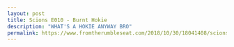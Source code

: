 ```yaml
---
layout: post
title: Scions E010 - Burnt Hokie
description: "WHAT'S A HOKIE ANYWAY BRO"
permalink: https://www.fromtherumbleseat.com/2018/10/30/18041408/scions-of-the-southland-episode-10-burnt-hokie-georgia-tech-virginia-tech-hokies-bad-jackets-good
---
```

